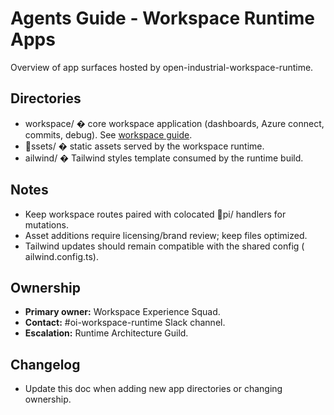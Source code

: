 # Agents Guide - Workspace Runtime Apps

Overview of app surfaces hosted by open-industrial-workspace-runtime.

## Directories

- workspace/ � core workspace application (dashboards, Azure connect, commits, debug). See [workspace guide](workspace/Agents.md).
- ssets/ � static assets served by the workspace runtime.
- ailwind/ � Tailwind styles template consumed by the runtime build.

## Notes

- Keep workspace routes paired with colocated pi/ handlers for mutations.
- Asset additions require licensing/brand review; keep files optimized.
- Tailwind updates should remain compatible with the shared config (	ailwind.config.ts).

## Ownership

- **Primary owner:** Workspace Experience Squad.
- **Contact:** #oi-workspace-runtime Slack channel.
- **Escalation:** Runtime Architecture Guild.

## Changelog

- Update this doc when adding new app directories or changing ownership.
